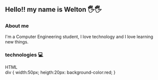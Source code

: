 ## Hello!! my name is Welton 🖐🖐

<!--
**welton1986/welton1986** is a ✨ _special_ ✨ repository because its `README.md` (this file) appears on your GitHub profile.

Here are some ideas to get you started:

- 🔭 I’m currently working on ...
- 🌱 I’m currently learning ...
- 👯 I’m looking to collaborate on ...
- 🤔 I’m looking for help with ...
- 💬 Ask me about ...
- 📫 How to reach me: ...
- 😄 Pronouns: ...
- ⚡ Fun fact: ...
-->


### About me 

I'm a Computer Engineering student, I love technology and I love learning new things.

### technologies 💻

<div>HTML</div>
div {
width:50px;
heigth:20px:
background-color:red;
}





